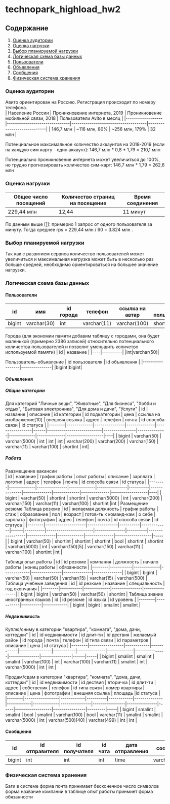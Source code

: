 # technopark_highload_hw2
## Содержание
1. [Оценка аудитории](#audience-rating)
2. [Оценка нагрузки](#load-rating)
3. [Выбор планируемой нагрузки](#choose-load)
4. [Логическая схема базы данных](#logic-db)
5. [Пользователи](#users)
6. [Объявления](#items)
7. [Сообщения](#posts)
5. [Физическая система хранения](#physical-db)

### Оценка аудитории
Авито ориентирован на Россию. Регистрация происходит по номеру телефона.  
| Население России | Проникновение интернета, 2019 | Проникновение мобильной связи, 2018 | Пользователи Avito в месяц |
|------------------|-------------------------------|-------------------------------------|----------------------------|
| 146,7 млн        | ~116 млн, 80%                 | ~256 млн, 179%                      | 32 млн                     |

Потенциальное максимальное количество аккаунтов на 2018-2019 (если на каждую сим карту - один аккаунт): 
146,7 млн * 0,8 * 1,79 = 210,1 млн

Потенциально проникновение интернета может увеличиться до 100%, но трудно прогнозировать количество сим-карт:
146,7 млн * 1,79 = 262,6 млн

### Оценка нагрузки
| Общее число посещений | Количество страниц на посещение | Время соединения |
|-----------------------|---------------------------------|------------------|
| 229,44 млн            | 12,44                           | 11 минут         |

По данным выше [[1]](https://www.similarweb.com/website/avito.ru): примерно 1 запрос от одного пользователя за минуту.
Тогда среднее rps = 229,44 млн / 60 = 3.824 млн .

### Выбор планируемой нагрузки
Так как с развитием сервиса количество пользователей может увеличиться и максимальная нагрузка может быть в несколько раз больше средней, необходимо ориентироваться на большее значение нагрузки.
### Логическая схема базы данных
#### Пользователи
| id  | имя | id города | телефон | ссылка на автар | тип пользователя |
|-----|-----|-----------|---------|-----------------|------------------|
|bigint|varchar(30)|int|varchar(11)|varchar(100)|shortint|

Города (для экономии памяти добавим таблицу с городами, она будет маленькой (примерно 2386 записей) относительно потенциального количества пользователей и позволит уменьшить количетво используемой памяти)
| id | название |
|----|----------|
|int|varchar(50)|

Пользователь-объявление
| id пользователя | id объявления |
|-----------------|---------------|
|bigint|bigint|

#### Объявления
#####  Общие категории 
Для категорий "Личные вещи", "Животные", "Для бизнеса", "Хобби и отдых", "Бытовая электроника", "Для дома и дачи", "Услуги" 
| id     | название    | описание      | id категории | id подкатегории | цена | ссылка на изображение[10] | внешняя ссылка | адрес        | телефон     | почта        | id способа связи | id статуса |
|--------|-------------|---------------|--------------|-----------------|------|---------------------------|----------------|--------------|-------------|--------------|------------------|----|
| bigint | varchar(50) | varchar(5000) | int          | int             | int  | varchar(200)              | varchar(200)   | varchar(150) | varchar(11) | varchar(100) | shortint         | int|

##### Работа
Раазмещение вакансии  
| id     | название    | график работы | опыт работы | описание      | зарплата | логотип      | адрес        | телефон     | почта        | id способа связи | id статуса |
|--------|-------------|---------------|-------------|---------------|----------|--------------|--------------|-------------|--------------|------------------|----|
| bigint | varchar(50) | shortint      | shortint    | varchar(5000) | int      | varchar(200) | varchar(150)   | varchar(11) | varchar(100) | shortint         |int |
Размещение резюме
Таблица резюме
| id     | желаемая должность | график работы | стаж     | образование | пол  | возраст  | готов-ть к команд-кам | о себе        | зарплата | фотографии      | адрес        | телефон     | почта        | id способа связи | id статуса |
|--------|--------------------|---------------|----------|-------------|------|----------|-----------------------|---------------|----------|-----------------|--------------|-------------|--------------|------------------|-----|
| bigint | varchar(50)        | shortint      | shortint | shortint    | bool | shortint | shortint              | varchar(5000) | int      | varchar(150)[5] | varchar(150) | varchar(11) | varchar(100) | shortint         |int |

Таблица опыт работы
| id     | id резюме | компания    | должность   | начало работы | конец работы | обязанности  |
|--------|-----------|-------------|-------------|---------------|--------------|--------------|
| bigint | bigint    | varchar(50) | varchar(50) | varchar(15)   | varchar(15)  | varchar(500) |
Таблица учебные заведения
| id     | id резюме | название    | специальность | год окончания |
|--------|-----------|-------------|---------------|---------------|
| bigint | bigint    | varchar(50) | varchar(50)   | shortint      |
Таблица знание иностранных языков
| id     | id резюме | id языка | id уровень |
|--------|-----------|----------|------------|
| bigint | bigint    | smalint  | smalint    |

##### Недвижимость
Куплю/сниму в категории "квартира", "комната", "дома, дачи, коттеджи"
| id     | id недвижимости | id длит-ти | id дествия | желаемый район | id города | почта        | телефон     | id типа связи | id параметров | описание      | цена | id статуса |
|--------|-----------------|------------|------------|----------------|-----------|--------------|-------------|---------------|---------------|---------------|------|-----|
| bigint | smalint         | smalint    | smalint    | varchar(100)   | int       | varchar(100) | varchar(11) | smalint       | int           | varchar(5000) | int  | int |

Продам/сдам в категории "квартира", "комната", "дома, дачи, коттеджи"
| id     | id недвижимости | id дествия | вторичка | id длит-ти | адрес        | собственик | телефон     | id типа связи | номер квартиры | описание      | цена | фотографии       | внешняя ссылка | площадь |id статуса |
|--------|-----------------|------------|----------|------------|--------------|------------|-------------|---------------|----------------|---------------|------|------------------|----------------|---------|-----|
| bigint | smalint         | smalint    | bool     | smalint    | varchar(100) | bool       | varchar(11) | smalint       | smalint        | varchar(5000) | int  | varchar(500)[40] | varchar(499)   | int     | int |

#### Сообщения
| id     | id отправителя | id получателя | id чата | дата отправления | сообщение     |
|--------|----------------|---------------|---------|------------------|---------------|
| bigint | int            | int           | int     | time             | varchar(5000) |


### Физическая система хранения
Баги в системе
форма почта принимает бесконечное число символов
форма название компании в таблице опыт работы принмиет
форма обязанности
